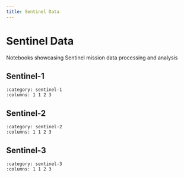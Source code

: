 ```yaml
---
title: Sentinel Data
---
```


# Sentinel Data

Notebooks showcasing Sentinel mission data processing and analysis

## Sentinel-1

```{gallery-grid}
:category: sentinel-1
:columns: 1 1 2 3
```

## Sentinel-2

```{gallery-grid}
:category: sentinel-2
:columns: 1 1 2 3
```

## Sentinel-3

```{gallery-grid}
:category: sentinel-3
:columns: 1 1 2 3
```
